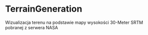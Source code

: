 # TerrainGeneration
Wizualizacja terenu na podstawie mapy wysokości 30-Meter SRTM pobranej z serwera NASA
